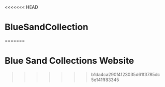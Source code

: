 <<<<<<< HEAD
# BlueSandCollection
=======
# Blue Sand Collections Website
>>>>>>> b1da4ca290f4123035d61f3785dc5e141ff83345
